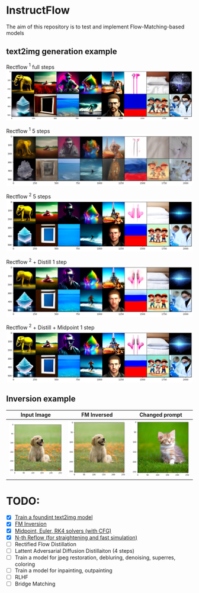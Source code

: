 # InstructFlow
The aim of this repository is to test and implement Flow-Matching-based models


## text2img generation example
Rectflow $^1$ full steps
![text2img](images/text2img.png)

Rectflow $^1$ 5 steps
![text2img](images/recflow_1_5_steps.png)

Rectflow $^2$ 5 steps
![text2img](images/recflow_2_5_steps.png)

Rectflow $^2$ + Distill 1 step
![text2img](images/rectflow_2_distill_1step.png)

Rectflow $^2$ + Distill + Midpoint 1 step
![text2img](images/rectflow_2_distill_1_step_midpoint.png)

## Inversion example
Input Image                                             |  FM Inversed                                                 |  Changed prompt
:------------------------------------------------------:|:------------------------------------------------------------:|:---------------------------------------:
<img src="images/puppy.png" alt="drawing" width="350"/> | <img src="images/puppy_rec.png" alt="drawing" width="350"/>  |  <img src="images/kitten.png" alt="drawing" width="350"/>

# TODO:
- [x] [Train a foundint text2img model](sd_2_fm_finetuning.ipynb)
- [x] [FM Inversion](https://github.com/leffff/InstructFlow/blob/main/sd_2_fm_inversion.ipynb)
- [x] [Midpoint, Euler, RK4 solvers (with CFG)](https://github.com/leffff/InstructFlow/blob/main/instructflow/generation.py)
- [x] [N-th Reflow (for straightening and fast simulation)](https://github.com/leffff/InstructFlow/blob/main/sd_2_fm_finetuning_reflow_k_order.ipynb)
- [ ] Rectified Flow Distillation
- [ ] Lattent Adversarial Diffusion Distillaiton (4 steps)
- [ ] Train a model for jpeg restoration, debluring, denoising, superres, coloring
- [ ] Train a model for inpainting, outpainting
- [ ] RLHF
- [ ] Bridge Matching

